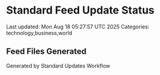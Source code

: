 # Standard Feed Update Status
Last updated: Mon Aug 18 05:27:57 UTC 2025
Categories: technology,business,world

## Feed Files Generated

Generated by Standard Updates Workflow
